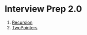 # Interview Prep 2.0

1. [Recursion](src/main/java/com/sudipcold/recursion/recursion.md)
2. [TwoPointers](src/main/java/com/sudipcold/twopointers/twopointers.md)
